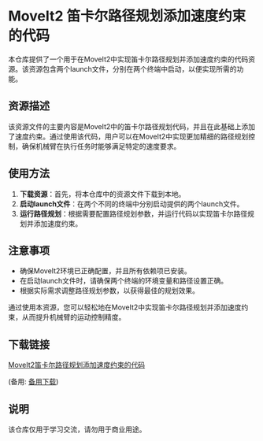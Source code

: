 # MoveIt2 笛卡尔路径规划添加速度约束的代码

本仓库提供了一个用于在MoveIt2中实现笛卡尔路径规划并添加速度约束的代码资源。该资源包含两个launch文件，分别在两个终端中启动，以便实现所需的功能。

## 资源描述

该资源文件的主要内容是MoveIt2中的笛卡尔路径规划代码，并且在此基础上添加了速度约束。通过使用该代码，用户可以在MoveIt2中实现更加精细的路径规划控制，确保机械臂在执行任务时能够满足特定的速度要求。

## 使用方法

1. **下载资源**：首先，将本仓库中的资源文件下载到本地。
2. **启动launch文件**：在两个不同的终端中分别启动提供的两个launch文件。
3. **运行路径规划**：根据需要配置路径规划参数，并运行代码以实现笛卡尔路径规划并添加速度约束。

## 注意事项

- 确保MoveIt2环境已正确配置，并且所有依赖项已安装。
- 在启动launch文件时，请确保两个终端的环境变量和路径设置正确。
- 根据实际需求调整路径规划参数，以获得最佳的规划效果。

通过使用本资源，您可以轻松地在MoveIt2中实现笛卡尔路径规划并添加速度约束，从而提升机械臂的运动控制精度。

## 下载链接
[MoveIt2笛卡尔路径规划添加速度约束的代码](https://pan.quark.cn/s/cec4cdbe1156) 

(备用: [备用下载](https://pan.baidu.com/s/1zyvTDGjVrz6jQTbHkvjLig?pwd=wwwt))

## 说明

该仓库仅用于学习交流，请勿用于商业用途。
